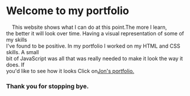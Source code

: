 <h1>Welcome to my portfolio</h1>

<p>
  &nbsp;&nbsp;&nbsp;&nbsp;This website shows what I can do at this point.The more I learn,  
  <br>
  the better it will look over time. Having a visual representation of some of my skills 
  <br>
  I've found to be positive. In my portfolio I worked on my HTML and CSS skills. A small 
  <br>
  bit of JavaScript was all that was really needed to make it look the way it does. If 
  <br>
  you'd like to see how it looks Click on<a href="https://jonathan-treloggen.github.io" target="_blank">Jon's portfolio.</a> 
</p>

<h3>Thank you for stopping bye.</h3>
